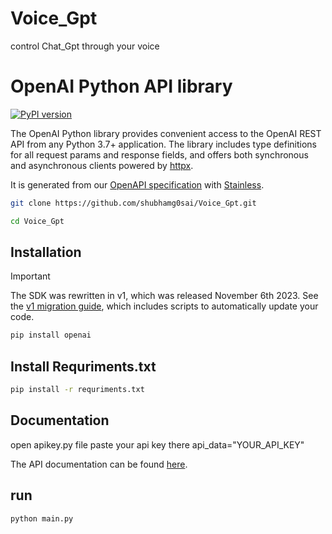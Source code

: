 # Voice_Gpt
control Chat_Gpt through your voice

# OpenAI Python API library

[![PyPI version](https://img.shields.io/pypi/v/openai.svg)](https://pypi.org/project/openai/)

The OpenAI Python library provides convenient access to the OpenAI REST API from any Python 3.7+
application. The library includes type definitions for all request params and response fields,
and offers both synchronous and asynchronous clients powered by [httpx](https://github.com/encode/httpx).

It is generated from our [OpenAPI specification](https://github.com/openai/openai-openapi) with [Stainless](https://stainlessapi.com/).

```sh
git clone https://github.com/shubhamg0sai/Voice_Gpt.git
```

```sh
cd Voice_Gpt
```

## Installation

> [!IMPORTANT]
> The SDK was rewritten in v1, which was released November 6th 2023. See the [v1 migration guide](https://github.com/openai/openai-python/discussions/742), which includes scripts to automatically update your code.

```sh
pip install openai
```
 ## Install Requriments.txt
 
```sh
pip install -r requriments.txt
```

## Documentation
open apikey.py file paste your api key there
api_data="YOUR_API_KEY"

The API documentation can be found [here](https://platform.openai.com/docs).

## run
```sh
python main.py
```


